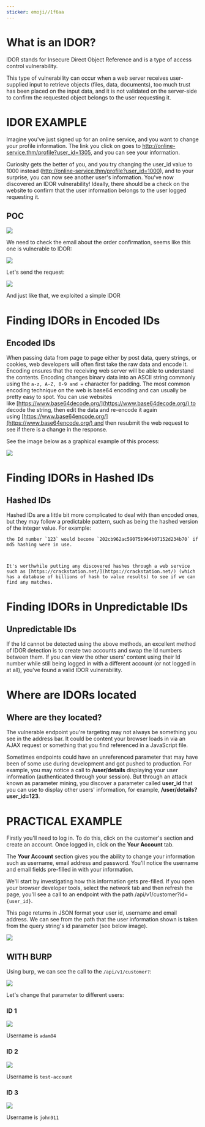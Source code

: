 ```yaml
---
sticker: emoji//1f6aa
---
```

# **What is an IDOR?**  

IDOR stands for Insecure Direct Object Reference and is a type of access control vulnerability.  

This type of vulnerability can occur when a web server receives user-supplied input to retrieve objects (files, data, documents), too much trust has been placed on the input data, and it is not validated on the server-side to confirm the requested object belongs to the user requesting it.


# IDOR EXAMPLE

Imagine you've just signed up for an online service, and you want to change your profile information. The link you click on goes to http://online-service.thm/profile?user_id=1305, and you can see your information.  
  
Curiosity gets the better of you, and you try changing the user_id value to 1000 instead (http://online-service.thm/profile?user_id=1000), and to your surprise, you can now see another user's information. You've now discovered an IDOR vulnerability! Ideally, there should be a check on the website to confirm that the user information belongs to the user logged requesting it.  
  
## POC


![](images/Pasted%20image%2020241105160722.png)

We need to check the email about the order confirmation, seems like this one is vulnerable to IDOR:

![](images/Pasted%20image%2020241105160804.png)

Let's send the request:


![](images/Pasted%20image%2020241105160853.png)

And just like that, we exploited a simple IDOR


# Finding IDORs in Encoded IDs

## **Encoded IDs**

When passing data from page to page either by post data, query strings, or cookies, web developers will often first take the raw data and encode it. Encoding ensures that the receiving web server will be able to understand the contents. Encoding changes binary data into an ASCII string commonly using the `a-z, A-Z, 0-9 and =` character for padding. The most common encoding technique on the web is base64 encoding and can usually be pretty easy to spot. You can use websites like [https://www.base64decode.org/](https://www.base64decode.org/) to decode the string, then edit the data and re-encode it again using [https://www.base64encode.org/](https://www.base64encode.org/) and then resubmit the web request to see if there is a change in the response.  
  
See the image below as a graphical example of this process:  

  

![](https://tryhackme-images.s3.amazonaws.com/user-uploads/5efe36fb68daf465530ca761/room-content/5f2cbe5c4ab4a274420bc9a9afc9202d.png)


# Finding IDORs in Hashed IDs

## **Hashed IDs**

Hashed IDs are a little bit more complicated to deal with than encoded ones, but they may follow a predictable pattern, such as being the hashed version of the integer value. For example:

```ad-example
the Id number `123` would become `202cb962ac59075b964b07152d234b70` if md5 hashing were in use.

  

It's worthwhile putting any discovered hashes through a web service such as [https://crackstation.net/](https://crackstation.net/) (which has a database of billions of hash to value results) to see if we can find any matches.
```

# Finding IDORs in Unpredictable IDs

## **Unpredictable IDs**

If the Id cannot be detected using the above methods, an excellent method of IDOR detection is to create two accounts and swap the Id numbers between them. If you can view the other users' content using their Id number while still being logged in with a different account (or not logged in at all), you've found a valid IDOR vulnerability.


# Where are IDORs located


## **Where are they located?**

The vulnerable endpoint you're targeting may not always be something you see in the address bar. It could be content your browser loads in via an AJAX request or something that you find referenced in a JavaScript file. 

  

Sometimes endpoints could have an unreferenced parameter that may have been of some use during development and got pushed to production. For example, you may notice a call to **/user/details** displaying your user information (authenticated through your session). But through an attack known as parameter mining, you discover a parameter called **user_id** that you can use to display other users' information, for example, **/user/details?user_id=123**.



# PRACTICAL EXAMPLE


Firstly you'll need to log in. To do this, click on the customer's section and create an account. Once logged in, click on the **Your Account** tab. 

  

The **Your Account** section gives you the ability to change your information such as username, email address and password. You'll notice the username and email fields pre-filled in with your information.  

  

We'll start by investigating how this information gets pre-filled. If you open your browser developer tools, select the network tab and then refresh the page, you'll see a call to an endpoint with the path /api/v1/customer?id=`{user_id}`.

  

This page returns in JSON format your user id, username and email address. We can see from the path that the user information shown is taken from the query string's id parameter (see below image).  

  

![](https://tryhackme-images.s3.amazonaws.com/user-uploads/5efe36fb68daf465530ca761/room-content/5d71d3fe747a8c8934564feddfc69f75.png)

## WITH BURP

Using burp, we can see the call to the `/api/v1/customer?`:

![](images/Pasted%20image%2020241105170248.png)

Let's change that parameter to different users:

### ID 1

![](images/Pasted%20image%2020241105170239.png)

Username is `adam84`

### ID 2

![](images/Pasted%20image%2020241105170302.png)



Username is `test-account`

### ID 3

![](images/Pasted%20image%2020241105170317.png)


Username is `john911`

